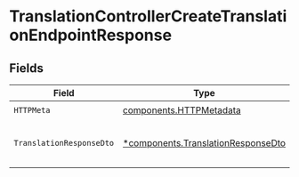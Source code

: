 # TranslationControllerCreateTranslationEndpointResponse


## Fields

| Field                                                                                   | Type                                                                                    | Required                                                                                | Description                                                                             |
| --------------------------------------------------------------------------------------- | --------------------------------------------------------------------------------------- | --------------------------------------------------------------------------------------- | --------------------------------------------------------------------------------------- |
| `HTTPMeta`                                                                              | [components.HTTPMetadata](../../models/components/httpmetadata.md)                      | :heavy_check_mark:                                                                      | N/A                                                                                     |
| `TranslationResponseDto`                                                                | [*components.TranslationResponseDto](../../models/components/translationresponsedto.md) | :heavy_minus_sign:                                                                      | Translation created or updated successfully                                             |